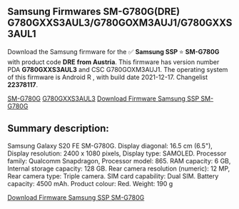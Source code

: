 <h2>Samsung Firmwares SM-G780G(DRE) G780GXXS3AUL3/G780GOXM3AUJ1/G780GXXS3AUL1</h2>
Download the Samsung firmware for the ✅ <strong>Samsung SSP </strong> ⭐ <strong>SM-G780G</strong> with product code <strong>DRE</strong> <strong> from Austria</strong>. This firmware has version number PDA <strong>G780GXXS3AUL3</strong> and CSC G780GOXM3AUJ1. The operating system of this firmware is Android R , with build date 2021-12-17. Changelist <strong>22378117</strong>.


[SM-G780G](https://samfirm.shop/samsung/model/SM-G780G)
[G780GXXS3AUL3](https://samfirm.shop/samsung/pda/G780GXXS3AUL3)
[Download Firmware Samsung SSP SM-G780G](https://samfirm.shop/samsung/firmware/483248)
<h2>Summary description:</h2>
<p>Samsung Galaxy S20 FE SM-G780G. Display diagonal: 16.5 cm (6.5"), Display resolution: 2400 x 1080 pixels, Display type: SAMOLED. Processor family: Qualcomm Snapdragon, Processor model: 865. RAM capacity: 6 GB, Internal storage capacity: 128 GB. Rear camera resolution (numeric): 12 MP, Rear camera type: Triple camera. SIM card capability: Dual SIM. Battery capacity: 4500 mAh. Product colour: Red. Weight: 190 g</p>


[Download Firmware Samsung SSP SM-G780G](https://samfirm.shop/samsung/firmware/483248)
